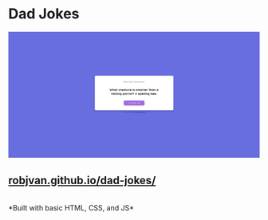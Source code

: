 # Dad Jokes

![Thumbnail](https://raw.githubusercontent.com/robjvan/dad-jokes/master/thumbnail.png)

## [robjvan.github.io/dad-jokes/](https://robjvan.github.io/dad-jokes/)  

<br>
*Built with basic HTML, CSS, and JS*

